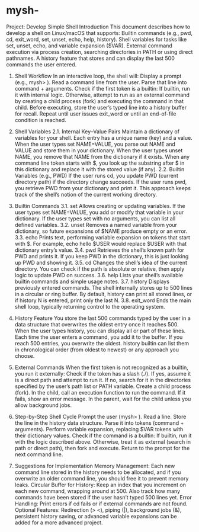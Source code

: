 # mysh-
Project: Develop Simple Shell 
Introduction
This document describes how to develop a shell on Linux/macOS that supports:
Builtin commands (e.g., pwd, cd, exit_word, set, unset, echo, help, history).
Shell variables for tasks like set, unset, echo, and variable expansion ($VAR).
External command execution via process creation, searching directories in PATH or using direct pathnames.
A history feature that stores and can display the last 500 commands the user entered.

1. Shell Workflow
In an interactive loop, the shell will:
Display a prompt (e.g., mysh> ).
Read a command line from the user.
Parse that line into command + arguments.
Check if the first token is a builtin:
If builtin, run it with internal logic.
Otherwise, attempt to run as an external command by creating a child process (fork) and executing the command in that child.
Before executing, store the user’s typed line into a history buffer for recall.
Repeat until user issues exit_word or until an end-of-file condition is reached.

2. Shell Variables
2.1. Internal Key–Value Pairs
Maintain a dictionary of variables for your shell. Each entry has a unique name (key) and a value.
When the user types set NAME=VALUE, you parse out NAME and VALUE and store them in your dictionary.
When the user types unset NAME, you remove that NAME from the dictionary if it exists.
When any command line token starts with $, you look up the substring after $ in this dictionary and replace it with the stored value (if any).
2.2. Builtin Variables (e.g., PWD)
If the user runs cd, you update PWD (current directory path) if the directory change succeeds.
If the user runs pwd, you retrieve PWD from your dictionary and print it.
This approach keeps track of the shell’s notion of the current working directory.

3. Builtin Commands
3.1. set
Allows creating or updating variables. If the user types set NAME=VALUE, you add or modify that variable in your dictionary. If the user types set with no arguments, you can list all defined variables.
3.2. unset
Removes a named variable from your dictionary, so future expansions of $NAME produce empty or an error.
3.3. echo
Prints text, performing variable expansion on tokens that start with $. For example, echo hello $USER would replace $USER with that dictionary entry’s value.
3.4. pwd
Retrieves the shell’s known path for PWD and prints it. If you keep PWD in the dictionary, this is just looking up PWD and showing it.
3.5. cd
Changes the shell’s idea of the current directory. You can check if the path is absolute or relative, then apply logic to update PWD on success.
3.6. help
Lists your shell’s available builtin commands and simple usage notes.
3.7. history
Displays previously entered commands. The shell internally stores up to 500 lines in a circular or ring buffer. By default, history can print all stored lines, or if history N is entered, print only the last N.
3.8. exit_word
Ends the main shell loop, typically returning control to the operating system.

4. History Feature
You store the last 500 commands typed by the user in a data structure that overwrites the oldest entry once it reaches 500. When the user types history, you can display all or part of these lines.
Each time the user enters a command, you add it to the buffer.
If you reach 500 entries, you overwrite the oldest.
history builtin can list them in chronological order (from oldest to newest) or any approach you choose.

5. External Commands
When the first token is not recognized as a builtin, you run it externally:
Check if the token has a slash (./).
If yes, assume it is a direct path and attempt to run it.
If no, search for it in the directories specified by the user’s path list or PATH variable.
Create a child process (fork).
In the child, call an execution function to run the command. If it fails, show an error message.
In the parent, wait for the child unless you allow background jobs.

6. Step-by-Step Shell Cycle
Prompt the user (mysh> ).
Read a line.
Store the line in the history data structure.
Parse it into tokens (command + arguments).
Perform variable expansion, replacing $VAR tokens with their dictionary values.
Check if the command is a builtin:
If builtin, run it with the logic described above.
Otherwise, treat it as external (search in path or direct path), then fork and execute.
Return to the prompt for the next command line.

7. Suggestions for Implementation
Memory Management: Each new command line stored in the history needs to be allocated, and if you overwrite an older command line, you should free it to prevent memory leaks.
Circular Buffer for History: Keep an index that you increment on each new command, wrapping around at 500. Also track how many commands have been stored if the user hasn’t typed 500 lines yet.
Error Handling: Print errors if cd fails or if external commands are not found.
Optional Features: Redirection (> <), piping (|), background jobs (&), persistent history saving, or advanced variable expansions can be added for a more advanced project.


